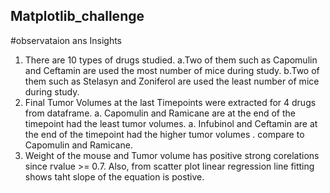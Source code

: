 ## Matplotlib_challenge
#observataion ans Insights
1. There are 10 types of drugs studied. 
        a.Two of them such as Capomulin and Ceftamin are used the most number of mice during study. 
        b.Two of them such as Stelasyn and Zoniferol are used the least number of mice during study.
2. Final Tumor Volumes at the last Timepoints were extracted for 4 drugs from dataframe. 
        a. Capomulin and Ramicane are at the end of the timepoint had the least tumor volumes.
        a. Infubinol and Ceftamin are at the end of the timepoint had the higher tumor volumes .
           compare to  Capomulin and Ramicane.
3. Weight of the mouse and Tumor volume has positive strong corelations since rvalue >= 0.7. 
   Also, from scatter plot linear regression line fitting shows taht slope of the equation is postive. 
 
